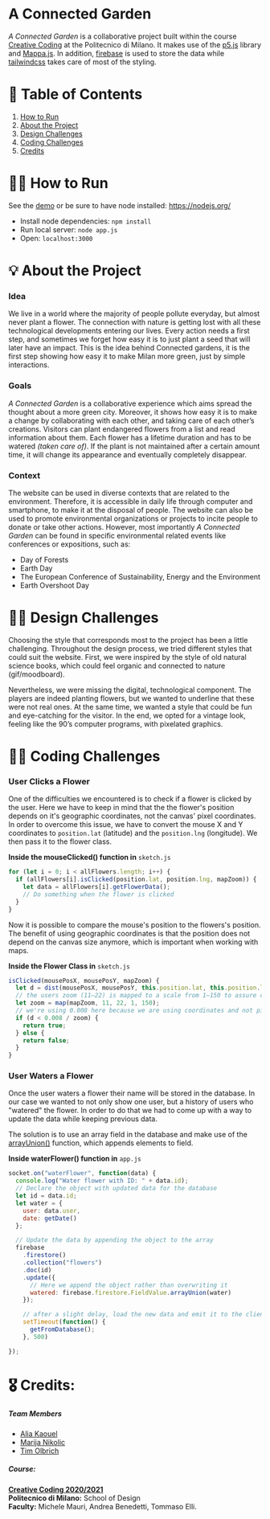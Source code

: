 # A Connected Garden
*A Connected Garden* is a collaborative project built within the course [Creative Coding](https://drawwithcode.github.io/2020/) at the Politecnico di Milano. It makes use of the [p5.js](https://p5js.org) library and [Mappa.js](https://mappa.js.org). In addition, [firebase](https://mappa.js.org) is used to store the data while [tailwindcss](https://github.com/tailwindlabs/tailwindcss) takes care of most of the styling.

# :compass: Table of Contents
1. [How to Run](#how-to-run)
2. [About the Project](#about-the-project)
3. [Design Challenges](#design-challenges)
4. [Coding Challenges](#coding-challenges)
5. [Credits](#credits)

# :running_woman: How to Run
See the [demo](https://github.com/drawwithcode/2020-undefined/deployments/activity_log?environment=a-connected-garden) or
be sure to have node installed: https://nodejs.org/
* Install node dependencies: `npm install`
* Run local server: `node app.js`
* Open: `localhost:3000`

# :bulb: About the Project

### Idea
We live in a world where the majority of people pollute everyday, but almost never plant a flower. The connection with nature is getting lost with all these technological developments entering our lives.
Every action needs a first step, and sometimes we forget how easy it is to just plant a seed that will later have an impact.
This is the idea behind Connected gardens, it is the first step showing how easy it to make Milan more green, just by simple interactions.

### Goals
*A Connected Garden* is a collaborative experience which aims spread the thought about a more green city. Moreover, it shows how easy it is to make a change by collaborating with each other, and taking care of each other’s creations.
Visitors can plant endangered flowers from a list and read information about them. Each flower has a lifetime duration and has to be watered *(taken care of)*. If the plant is not maintained after a certain amount time, it will change its appearance and eventually completely disappear.

### Context
The website can be used in diverse contexts that are related to the environment. Therefore, it is accessible in daily life through computer and smartphone, to make it at the disposal of people. The website can also be used to promote environmental organizations or projects to incite people to donate or take other actions. However, most importantly *A Connected Garden* can be found in specific environmental related events like conferences or expositions, such as:  <br>
* Day of Forests
* Earth Day
* The European Conference of Sustainability, Energy and the Environment
* Earth Overshoot Day

# :artist: Design Challenges

Choosing the style that corresponds most to the project has been a little challenging. Throughout the design process, we tried different styles that could suit the website. First, we were inspired by the style of old natural science books, which could feel organic and connected to nature (gif/moodboard).

Nevertheless, we were missing the digital, technological component. The players are indeed planting flowers, but we wanted to underline that these were not real ones. At the same time, we wanted a style that could be fun and eye-catching for the visitor. In the end, we opted for a vintage look, feeling like the 90’s computer programs, with pixelated graphics.

# :technologist: Coding Challenges

### User Clicks a Flower
One of the difficulties we encountered is to check if a flower is clicked by the user. Here we have to keep in mind that the the flower's position depends on it's geographic coordinates, not the canvas' pixel coordinates. In order to overcome this issue, we have to convert the mouse X and Y coordinates to `position.lat` (latitude) and the `position.lng` (longitude). We then pass it to the flower class.

**Inside the mouseClicked() function in** `sketch.js`
```javascript
for (let i = 0; i < allFlowers.length; i++) {
  if (allFlowers[i].isClicked(position.lat, position.lng, mapZoom)) {
    let data = allFlowers[i].getFlowerData();
    // Do something when the flower is clicked
  }
}
```

Now it is possible to compare the mouse's position to the flowers's position. The benefit of using geographic coordinates is that the position does not depend on the canvas size anymore, which is important when working with maps.

**Inside the Flower Class in** `sketch.js`
```javascript
isClicked(mousePosX, mousePosY, mapZoom) {
  let d = dist(mousePosX, mousePosY, this.position.lat, this.position.lng);
  // the users zoom (11–22) is mapped to a scale from 1–150 to assure click accuracy on all zoom levels
  let zoom = map(mapZoom, 11, 22, 1, 150);
  // we're using 0.008 here because we are using coordinates and not pixels
  if (d < 0.008 / zoom) {
    return true;
  } else {
    return false;
  }
}
```
### User Waters a Flower

Once the user waters a flower their name will be stored in the database. In our case we wanted to not only show one user, but a history of users who "watered" the flower. In order to do that we had to come up with a way to update the data while keeping previous data.

The solution is to use an array field in the database and make use of the [arrayUnion()](https://firebase.google.com/docs/firestore/manage-data/add-data) function, which appends elements to field.

**Inside waterFlower() function in** `app.js`
```javascript
socket.on("waterFlower", function(data) {
  console.log("Water flower with ID: " + data.id);
  // Declare the object with updated data for the database
  let id = data.id;
  let water = {
    user: data.user,
    date: getDate()
  };

  // Update the data by appending the object to the array
  firebase
    .firestore()
    .collection("flowers")
    .doc(id)
    .update({
      // Here we append the object rather than overwriting it
      watered: firebase.firestore.FieldValue.arrayUnion(water)
    });

    // after a slight delay, load the new data and emit it to the clients
    setTimeout(function() {
      getFromDatabase();
    }, 500)

});
```

# :medal_military: Credits:

##### Team Members
* [Alia Kaouel](https://github.com/Maariaah)
* [Marija Nikolic](https://github.com/aliakaouel)
* [Tim Olbrich](https://timolbrich.com)

##### Course:
**[Creative Coding 2020/2021](https://drawwithcode.github.io/2020/)**<br>
**Politecnico di Milano:** School of Design<br>
**Faculty:** Michele Mauri, Andrea Benedetti, Tommaso Elli.
